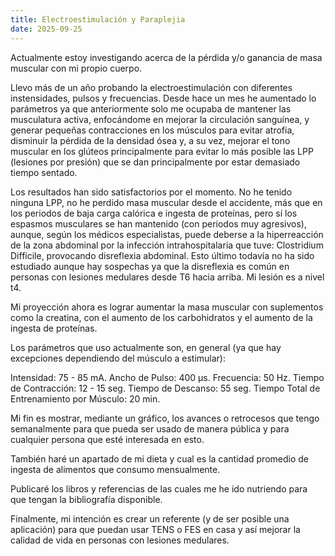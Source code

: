 ```yaml
---
title: Electroestimulación y Paraplejia
date: 2025-09-25
---
```


Actualmente estoy investigando acerca de la pérdida y/o ganancia de masa muscular con mi propio cuerpo.

Llevo más de un año probando la electroestimulación con diferentes instensidades, pulsos y frecuencias. Desde hace un mes he aumentado lo parámetros ya que anteriormente solo me ocupaba de mantener las musculatura activa, enfocándome en mejorar la circulación sanguínea, y generar pequeñas contracciones en los músculos para evitar atrofia, disminuir la pérdida de la densidad ósea y, a su vez, mejorar el tono muscular en los glúteos principalmente para evitar lo más posible las LPP (lesiones por presión) que se dan principalmente por estar demasiado tiempo sentado.

Los resultados han sido satisfactorios por el momento. No he tenido ninguna LPP, no he perdido masa muscular desde el accidente, más que en los periodos de baja carga calórica e ingesta de proteínas, pero sí los espasmos musculares se han mantenido (con periodos muy agresivos), aunque, según los médicos especialistas, puede deberse a la hiperreacción de la zona abdominal por la infección intrahospitalaria que tuve: Clostridium Difficile, provocando disreflexia abdominal. Esto último todavía no ha sido estudiado aunque hay sospechas ya que la disreflexia es común en personas con lesiones medulares desde T6 hacia arriba. Mi lesión es a nivel t4.

Mi proyección ahora es lograr aumentar la masa muscular con suplementos como la creatina, con el aumento de los carbohidratos y el aumento de la ingesta de proteínas.

Los parámetros que uso actualmente son, en general (ya que hay excepciones dependiendo del músculo a estimular):

Intensidad: 75 - 85 mA.
Ancho de Pulso: 400 µs.
Frecuencia: 50 Hz.
Tiempo de Contracción: 12 - 15 seg.
Tiempo de Descanso: 55 seg.
Tiempo Total de Entrenamiento por Músculo: 20 min.

Mi fin es mostrar, mediante un gráfico, los avances o retrocesos que tengo semanalmente para que pueda ser usado de manera pública y para cualquier persona que esté interesada en esto.

También haré un apartado de mi dieta y cual es la cantidad promedio de ingesta de alimentos que consumo mensualmente.

Publicaré los libros y referencias de las cuales me he ido nutriendo para que tengan la bibliografía disponible.

Finalmente, mi intención es crear un referente (y de ser posible una aplicación) para que puedan usar TENS o FES en casa y así mejorar la calidad de vida en personas con lesiones medulares.
